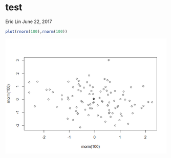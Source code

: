 test
================
Eric Lin
June 22, 2017

``` r
plot(rnorm(100),rnorm(100))
```

![](sssss_files/figure-markdown_github/unnamed-chunk-1-1.png)
